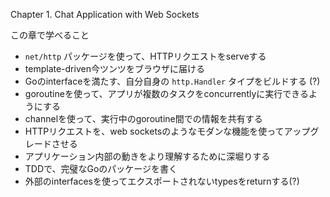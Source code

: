 Chapter 1. Chat Application with Web Sockets

この章で学べること

- `net/http` パッケージを使って、HTTPリクエストをserveする
- template-driven今ツンツをブラウザに届ける
- Goのinterfaceを満たす、自分自身の `http.Handler` タイプをビルドする (?)
- goroutineを使って、アプリが複数のタスクをconcurrentlyに実行できるようにする
- channelを使って、実行中のgoroutine間での情報を共有する
- HTTPリクエストを、web socketsのようなモダンな機能を使ってアップグレードさせる
- アプリケーション内部の動きをより理解するために深堀りする
- TDDで、完璧なGoのパッケージを書く
- 外部のinterfacesを使ってエクスポートされないtypesをreturnする(?)
